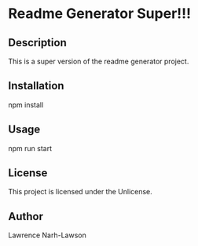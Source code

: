 # Readme Generator Super!!!

## Description
This is a super version of the readme generator project.

## Installation
npm install

## Usage
npm run start

## License
This project is licensed under the Unlicense.

## Author
Lawrence Narh-Lawson
